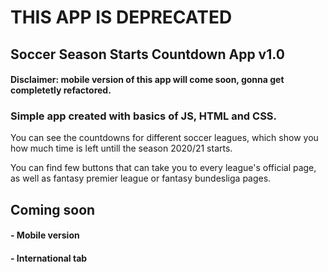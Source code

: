 # THIS APP IS DEPRECATED

## Soccer Season Starts Countdown App v1.0
#### Disclaimer: mobile version of this app will come soon, gonna get completetly refactored.

### Simple app created with basics of JS, HTML and CSS. 

You can see the countdowns for different soccer leagues, which show you how much time is left untill the season 2020/21 starts.

You can find few buttons that can take you to every league's official page, as well as fantasy premier league or fantasy bundesliga pages.

## Coming soon
#### - Mobile version
#### - International tab
